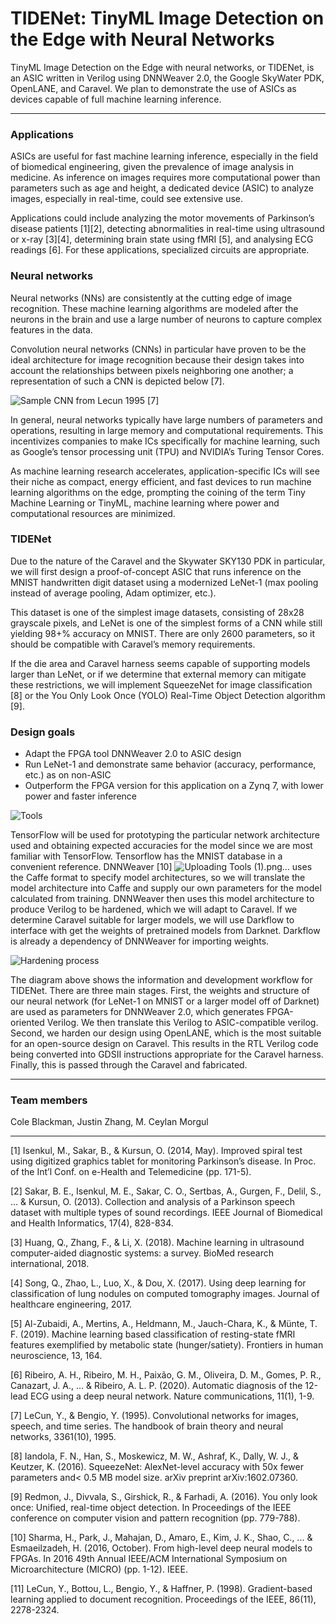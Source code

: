 # TIDENet: TinyML Image Detection on the Edge with Neural Networks

TinyML Image Detection on the Edge with neural networks, or TIDENet, is an ASIC written in Verilog using DNNWeaver 2.0, the Google SkyWater PDK, OpenLANE, and Caravel. We plan to demonstrate the use of ASICs as devices capable of full machine learning inference.

---

### Applications
ASICs are useful for fast machine learning inference, especially in the field of biomedical engineering, given the prevalence of image analysis in medicine. As inference on images requires more computational power than parameters such as age and height, a dedicated device (ASIC) to analyze images, especially in real-time, could see extensive use. 

Applications could include analyzing the motor movements of Parkinson’s disease patients [1][2], detecting abnormalities in real-time using ultrasound or x-ray [3][4], determining brain state using fMRI [5], and analysing ECG readings [6]. For these applications, specialized circuits are appropriate.

### Neural networks
Neural networks (NNs) are consistently at the cutting edge of image recognition. These machine learning algorithms are modeled after the neurons in the brain and use a large number of neurons to capture complex features in the data. 

Convolution neural networks (CNNs) in particular have proven to be the ideal architecture for image recognition because their design takes into account the relationships between pixels neighboring one another; a representation of such a CNN is depicted below [7]. 

![Sample CNN from Lecun 1995 [7]](https://user-images.githubusercontent.com/76919968/127718007-4b3ea357-2ecc-43e7-99fa-588ec0dfb2d8.png)

In general, neural networks typically have large numbers of parameters and operations, resulting in large memory and computational requirements. This incentivizes companies to make ICs specifically for machine learning, such as Google’s tensor processing unit (TPU) and NVIDIA’s Turing Tensor Cores. 

As machine learning research accelerates, application-specific ICs will see their niche as compact, energy efficient, and fast devices to run machine learning algorithms on the edge, prompting the coining of the term Tiny Machine Learning or TinyML, machine learning where power and computational resources are minimized. 

### TIDENet
Due to the nature of the Caravel and the Skywater SKY130 PDK in particular, we will first design a proof-of-concept ASIC that runs inference on the MNIST handwritten digit dataset using a modernized LeNet-1 (max pooling instead of average pooling, Adam optimizer, etc.). 

This dataset is one of the simplest image datasets, consisting of 28x28 grayscale pixels, and LeNet is one of the simplest forms of a CNN while still yielding 98+% accuracy on MNIST. There are only 2600 parameters, so it should be compatible with Caravel’s memory requirements. 

If the die area and Caravel harness seems capable of supporting models larger than LeNet, or if we determine that external memory can mitigate these restrictions, we will implement SqueezeNet for image classification [8] or the You Only Look Once (YOLO) Real-Time Object Detection algorithm [9].

### Design goals
 - Adapt the FPGA tool DNNWeaver 2.0 to ASIC design
 - Run LeNet-1 and demonstrate same behavior (accuracy, performance, etc.) as on non-ASIC
 - Outperform the FPGA version for this application on a Zynq 7, with lower power and faster inference

![Tools](https://user-images.githubusercontent.com/76919968/127719155-3585117d-af65-4d23-961d-7011a44594ee.png)


TensorFlow will be used for prototyping the particular network architecture used and obtaining expected accuracies for the model since we are most familiar with TensorFlow. Tensorflow has the MNIST database in a convenient reference. DNNWeaver [10] ![Uploading Tools (1).png…]()
uses the Caffe format to specify model architectures, so we will translate the model architecture into Caffe and supply our own parameters for the model calculated from training. DNNWeaver then uses this model architecture to produce Verilog to be hardened, which we will adapt to Caravel. If we determine Caravel suitable for larger models, we will use Darkflow to interface with get the weights of pretrained models from Darknet. Darkflow is already a dependency of DNNWeaver for importing weights.

![Hardening process](https://user-images.githubusercontent.com/20258533/127681956-1283058e-9603-4bfb-97cd-02227f20dafa.png)

The diagram above shows the information and development workflow for TIDENet. There are three main stages. First, the weights and structure of our neural network (for LeNet-1 on MNIST or a larger model off of Darknet) are used as parameters for DNNWeaver 2.0, which generates FPGA-oriented Verilog. We then translate this Verilog to ASIC-compatible verilog. Second, we harden our design using OpenLANE, which is the most suitable for an open-source design on Caravel. This results in the RTL Verilog code being converted into GDSII instructions appropriate for the Caravel harness. Finally, this is passed through the Caravel and fabricated.

---

### Team members
Cole Blackman, Justin Zhang, M. Ceylan Morgul

---
[1] Isenkul, M., Sakar, B., & Kursun, O. (2014, May). Improved spiral test using digitized graphics tablet for monitoring Parkinson’s disease. In Proc. of the Int’l Conf. on e-Health and Telemedicine (pp. 171-5).

[2] Sakar, B. E., Isenkul, M. E., Sakar, C. O., Sertbas, A., Gurgen, F., Delil, S., ... & Kursun, O. (2013). Collection and analysis of a Parkinson speech dataset with multiple types of sound recordings. IEEE Journal of Biomedical and Health Informatics, 17(4), 828-834.

[3] Huang, Q., Zhang, F., & Li, X. (2018). Machine learning in ultrasound computer-aided diagnostic systems: a survey. BioMed research international, 2018.

[4] Song, Q., Zhao, L., Luo, X., & Dou, X. (2017). Using deep learning for classification of lung nodules on computed tomography images. Journal of healthcare engineering, 2017.

[5] Al-Zubaidi, A., Mertins, A., Heldmann, M., Jauch-Chara, K., & Münte, T. F. (2019). Machine learning based classification of resting-state fMRI features exemplified by metabolic state (hunger/satiety). Frontiers in human neuroscience, 13, 164.

[6] Ribeiro, A. H., Ribeiro, M. H., Paixão, G. M., Oliveira, D. M., Gomes, P. R., Canazart, J. A., ... & Ribeiro, A. L. P. (2020). Automatic diagnosis of the 12-lead ECG using a deep neural network. Nature communications, 11(1), 1-9.

[7] LeCun, Y., & Bengio, Y. (1995). Convolutional networks for images, speech, and time series. The handbook of brain theory and neural networks, 3361(10), 1995.

[8] Iandola, F. N., Han, S., Moskewicz, M. W., Ashraf, K., Dally, W. J., & Keutzer, K. (2016). SqueezeNet: AlexNet-level accuracy with 50x fewer parameters and< 0.5 MB model size. arXiv preprint arXiv:1602.07360.

[9] Redmon, J., Divvala, S., Girshick, R., & Farhadi, A. (2016). You only look once: Unified, real-time object detection. In Proceedings of the IEEE conference on computer vision and pattern recognition (pp. 779-788).

[10] Sharma, H., Park, J., Mahajan, D., Amaro, E., Kim, J. K., Shao, C., ... & Esmaeilzadeh, H. (2016, October). From high-level deep neural models to FPGAs. In 2016 49th Annual IEEE/ACM International Symposium on Microarchitecture (MICRO) (pp. 1-12). IEEE.

[11] LeCun, Y., Bottou, L., Bengio, Y., & Haffner, P. (1998). Gradient-based learning applied to document recognition. Proceedings of the IEEE, 86(11), 2278-2324.
